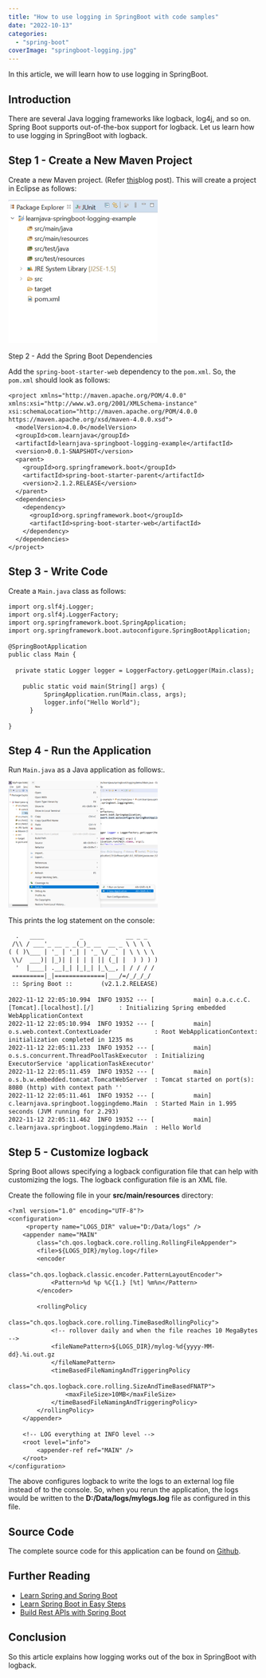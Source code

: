```yaml
---
title: "How to use logging in SpringBoot with code samples"
date: "2022-10-13"
categories: 
  - "spring-boot"
coverImage: "springboot-logging.jpg"
---
```


In this article, we will learn how to use logging in SpringBoot.

## Introduction

There are several Java logging frameworks like logback, log4j, and so on. Spring Boot supports out-of-the-box support for logback. Let us learn how to use logging in SpringBoot with logback.

## Step 1 - Create a New Maven Project

Create a new Maven project. (Refer [this](https://learnjava.co.in/how-to-create-a-maven-project-in-eclipse/)blog post). This will create a project in Eclipse as follows:

[![](images/Project-creation-1-300x288.png)](https://learnjava.co.in/wp-content/uploads/2022/11/Project-creation-1.png)

Step 2 - Add the Spring Boot Dependencies

Add the `spring-boot-starter-web` dependency to the `pom.xml`. So, the `pom.xml` should look as follows:

```
<project xmlns="http://maven.apache.org/POM/4.0.0" xmlns:xsi="http://www.w3.org/2001/XMLSchema-instance" xsi:schemaLocation="http://maven.apache.org/POM/4.0.0 https://maven.apache.org/xsd/maven-4.0.0.xsd">
  <modelVersion>4.0.0</modelVersion>
  <groupId>com.learnjava</groupId>
  <artifactId>learnjava-springboot-logging-example</artifactId>
  <version>0.0.1-SNAPSHOT</version>
  <parent>
    <groupId>org.springframework.boot</groupId>
    <artifactId>spring-boot-starter-parent</artifactId>
    <version>2.1.2.RELEASE</version>
  </parent>
  <dependencies>
    <dependency>
      <groupId>org.springframework.boot</groupId>
      <artifactId>spring-boot-starter-web</artifactId>
    </dependency>
  </dependencies>  
</project>
```

## Step 3 - Write Code

Create a `Main.java` class as follows:

```
import org.slf4j.Logger;
import org.slf4j.LoggerFactory;
import org.springframework.boot.SpringApplication;
import org.springframework.boot.autoconfigure.SpringBootApplication;

@SpringBootApplication
public class Main {
  
  private static Logger logger = LoggerFactory.getLogger(Main.class);

    public static void main(String[] args) {
          SpringApplication.run(Main.class, args);
          logger.info("Hello World");
      }

}
```

## Step 4 - Run the Application

Run `Main.java` as a Java application as follows:.

[![](images/Run-main-300x254.png)](https://learnjava.co.in/wp-content/uploads/2022/11/Run-main.png)

This prints the log statement on the console:

```
  .   ____          _            __ _ _
 /\\ / ___'_ __ _ _(_)_ __  __ _ \ \ \ \
( ( )\___ | '_ | '_| | '_ \/ _` | \ \ \ \
 \\/  ___)| |_)| | | | | || (_| |  ) ) ) )
  '  |____| .__|_| |_|_| |_\__, | / / / /
 =========|_|==============|___/=/_/_/_/
 :: Spring Boot ::        (v2.1.2.RELEASE)

2022-11-12 22:05:10.994  INFO 19352 --- [           main] o.a.c.c.C.[Tomcat].[localhost].[/]       : Initializing Spring embedded WebApplicationContext
2022-11-12 22:05:10.994  INFO 19352 --- [           main] o.s.web.context.ContextLoader            : Root WebApplicationContext: initialization completed in 1235 ms
2022-11-12 22:05:11.233  INFO 19352 --- [           main] o.s.s.concurrent.ThreadPoolTaskExecutor  : Initializing ExecutorService 'applicationTaskExecutor'
2022-11-12 22:05:11.459  INFO 19352 --- [           main] o.s.b.w.embedded.tomcat.TomcatWebServer  : Tomcat started on port(s): 8080 (http) with context path ''
2022-11-12 22:05:11.461  INFO 19352 --- [           main] c.learnjava.springboot.loggingdemo.Main  : Started Main in 1.995 seconds (JVM running for 2.293)
2022-11-12 22:05:11.462  INFO 19352 --- [           main] c.learnjava.springboot.loggingdemo.Main  : Hello World
```

## Step 5 - Customize logback

Spring Boot allows specifying a logback configuration file that can help with customizing the logs. The logback configuration file is an XML file.

Create the following file in your **src/main/resources** directory:

```
<?xml version="1.0" encoding="UTF-8"?>
<configuration>
     <property name="LOGS_DIR" value="D:/Data/logs" />
    <appender name="MAIN"
        class="ch.qos.logback.core.rolling.RollingFileAppender">
        <file>${LOGS_DIR}/mylog.log</file>
        <encoder
            class="ch.qos.logback.classic.encoder.PatternLayoutEncoder">
            <Pattern>%d %p %C{1.} [%t] %m%n</Pattern>
        </encoder>

        <rollingPolicy
            class="ch.qos.logback.core.rolling.TimeBasedRollingPolicy">
            <!-- rollover daily and when the file reaches 10 MegaBytes -->
            <fileNamePattern>${LOGS_DIR}/mylog-%d{yyyy-MM-dd}.%i.out.gz
            </fileNamePattern>
            <timeBasedFileNamingAndTriggeringPolicy
                class="ch.qos.logback.core.rolling.SizeAndTimeBasedFNATP">
                <maxFileSize>10MB</maxFileSize>
            </timeBasedFileNamingAndTriggeringPolicy>
        </rollingPolicy>
    </appender>
    
    <!-- LOG everything at INFO level -->
    <root level="info">
        <appender-ref ref="MAIN" />
    </root>
</configuration>
```

The above configures logback to write the logs to an external log file instead of to the console. So, when you rerun the application, the logs would be written to the **D:/Data/logs/mylogs.log** file as configured in this file.

## Source Code

The complete source code for this application can be found on [Github](https://github.com/learnjavawithreshma/learnjava-springboot-logging-example).

## Further Reading

- [Learn Spring and Spring Boot](https://click.linksynergy.com/deeplink?id=MnzIZAZNE5Y&mid=39197&murl=https%3A%2F%2Fwww.udemy.com%2Fcourse%2Fspring-springboot-jpa-hibernate-zero-to-master%2F)
- [Learn Spring Boot in Easy Steps](https://click.linksynergy.com/deeplink?id=MnzIZAZNE5Y&mid=39197&murl=https%3A%2F%2Fwww.udemy.com%2Fcourse%2Fspring-boot-tutorial-for-beginners%2F)
- [Build Rest APIs with Spring Boot](https://click.linksynergy.com/deeplink?id=MnzIZAZNE5Y&mid=39197&murl=https%3A%2F%2Fwww.udemy.com%2Fcourse%2Fbuilding-real-time-rest-apis-with-spring-boot%2F)

## Conclusion

So this article explains how logging works out of the box in SpringBoot with logback.
